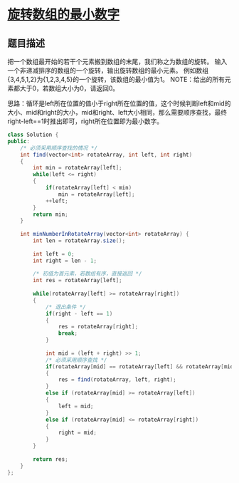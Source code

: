 # [旋转数组的最小数字](https://www.nowcoder.com/practice/9f3231a991af4f55b95579b44b7a01ba?tpId=13&tqId=11159&tPage=1&rp=1&ru=/ta/coding-interviews&qru=/ta/coding-interviews/question-ranking)

## 题目描述

把一个数组最开始的若干个元素搬到数组的末尾，我们称之为数组的旋转。
输入一个非递减排序的数组的一个旋转，输出旋转数组的最小元素。
例如数组{3,4,5,1,2}为{1,2,3,4,5}的一个旋转，该数组的最小值为1。
NOTE：给出的所有元素都大于0，若数组大小为0，请返回0。



思路：循环是left所在位置的值小于right所在位置的值，这个时候判断left和mid的大小、mid和right的大小，mid和right、left大小相同，那么需要顺序查找，最终right-left==1时推出即可，right所在位置即为最小数字。



```java
class Solution {
public:
    /* 必须采用顺序查找的情况 */
    int find(vector<int> rotateArray, int left, int right)
    {
        int min = rotateArray[left];
        while(left <= right)
        {
            if(rotateArray[left] < min)
                min = rotateArray[left];
            ++left;
        }
        return min;
    }
    
    int minNumberInRotateArray(vector<int> rotateArray) {
        int len = rotateArray.size();
        
        int left = 0;
        int right = len - 1;
        
        /* 初值为首元素，若数组有序，直接返回 */
        int res = rotateArray[left];
        
        while(rotateArray[left] >= rotateArray[right])
        {
            /* 退出条件 */
            if(right - left == 1)
            {
                res = rotateArray[right];
                break;
            }
            
            int mid = (left + right) >> 1;
            /* 必须采用顺序查找 */
            if(rotateArray[mid] == rotateArray[left] && rotateArray[mid] == rotateArray[right])
            {
                res = find(rotateArray, left, right);
            }
            else if (rotateArray[mid] >= rotateArray[left])
            {
                left = mid;
            }
            else if (rotateArray[mid] <= rotateArray[right])
            {
                right = mid;
            }
        }
        
        return res;
    }
};
```


